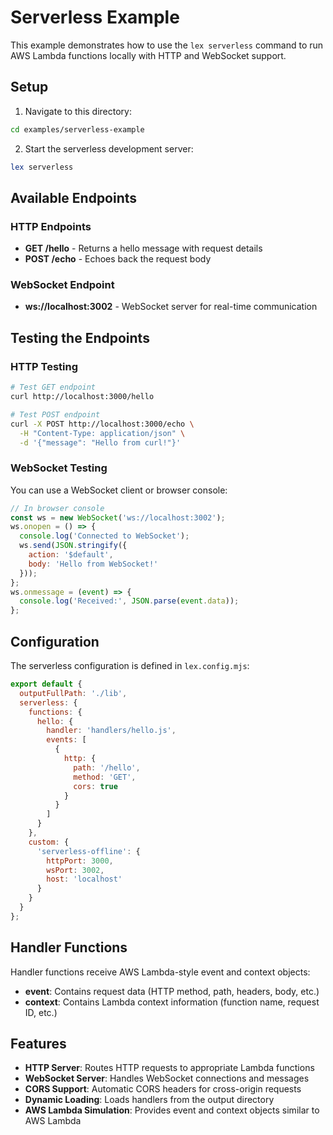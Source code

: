 # Serverless Example

This example demonstrates how to use the `lex serverless` command to run AWS Lambda functions locally with HTTP and WebSocket support.

## Setup

1. Navigate to this directory:

```bash
cd examples/serverless-example
```

2. Start the serverless development server:

```bash
lex serverless
```

## Available Endpoints

### HTTP Endpoints

- **GET /hello** - Returns a hello message with request details
- **POST /echo** - Echoes back the request body

### WebSocket Endpoint

- **ws://localhost:3002** - WebSocket server for real-time communication

## Testing the Endpoints

### HTTP Testing

```bash
# Test GET endpoint
curl http://localhost:3000/hello

# Test POST endpoint
curl -X POST http://localhost:3000/echo \
  -H "Content-Type: application/json" \
  -d '{"message": "Hello from curl!"}'
```

### WebSocket Testing

You can use a WebSocket client or browser console:

```javascript
// In browser console
const ws = new WebSocket('ws://localhost:3002');
ws.onopen = () => {
  console.log('Connected to WebSocket');
  ws.send(JSON.stringify({
    action: '$default',
    body: 'Hello from WebSocket!'
  }));
};
ws.onmessage = (event) => {
  console.log('Received:', JSON.parse(event.data));
};
```

## Configuration

The serverless configuration is defined in `lex.config.mjs`:

```javascript
export default {
  outputFullPath: './lib',
  serverless: {
    functions: {
      hello: {
        handler: 'handlers/hello.js',
        events: [
          {
            http: {
              path: '/hello',
              method: 'GET',
              cors: true
            }
          }
        ]
      }
    },
    custom: {
      'serverless-offline': {
        httpPort: 3000,
        wsPort: 3002,
        host: 'localhost'
      }
    }
  }
};
```

## Handler Functions

Handler functions receive AWS Lambda-style event and context objects:

- **event**: Contains request data (HTTP method, path, headers, body, etc.)
- **context**: Contains Lambda context information (function name, request ID, etc.)

## Features

- **HTTP Server**: Routes HTTP requests to appropriate Lambda functions
- **WebSocket Server**: Handles WebSocket connections and messages
- **CORS Support**: Automatic CORS headers for cross-origin requests
- **Dynamic Loading**: Loads handlers from the output directory
- **AWS Lambda Simulation**: Provides event and context objects similar to AWS Lambda
